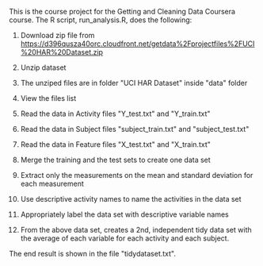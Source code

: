This is the course project for the Getting and Cleaning Data Coursera course. The R script, run_analysis.R, does the following:

  1. Download zip file from https://d396qusza40orc.cloudfront.net/getdata%2Fprojectfiles%2FUCI%20HAR%20Dataset.zip
  
  2. Unzip dataset
  
  3. The unziped files are in folder "UCI HAR Dataset" inside "data" folder
  
  4. View the files list
  
  5. Read the data in Activity files "Y_test.txt" and "Y_train.txt"
  
  6. Read the data in Subject files "subject_train.txt" and "subject_test.txt"
  
  7. Read the data in Feature files "X_test.txt" and "X_train.txt"
  
  8. Merge the training and the test sets to create one data set
  
  9. Extract only the measurements on the mean and standard deviation for each measurement
  
  10. Use descriptive activity names to name the activities in the data set
  
  11. Appropriately label the data set with descriptive variable names
  
  12. From the above data set, creates a 2nd, independent tidy data set with the average of each variable for each activity and each subject.

The end result is shown in the file "tidydataset.txt".
